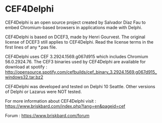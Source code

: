 # CEF4Delphi
CEF4Delphi is an open source project created by Salvador Díaz Fau to embed Chromium-based browsers in applications made with Delphi.

CEF4Delphi is based on DCEF3, made by Henri Gourvest. The original license of DCEF3 still applies to CEF4Delphi. Read the license terms in the first lines of any *.pas file.

CEF4Delphi uses CEF 3.2924.1569.g067d915 which includes Chromium 56.0.2924.76. 
The CEF3 binaries used by CEF4Delphi are available for download at spotify :
  http://opensource.spotify.com/cefbuilds/cef_binary_3.2924.1569.g067d915_windows32.tar.bz2

CEF4Delphi was developed and tested on Delphi 10 Seattle. Other versions of Delphi or Lazarus were NOT tested.

For more information about CEF4Delphi visit : 
  https://www.briskbard.com/index.php?lang=en&pageid=cef

Forum :
  https://www.briskbard.com/forum
